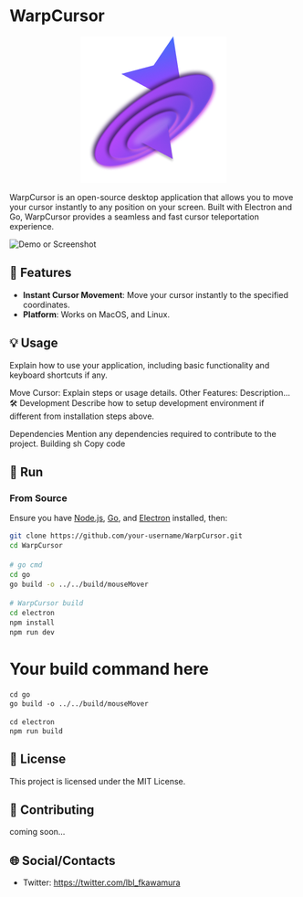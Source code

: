 # WarpCursor

<p align="center">
  <img src="./electron/src/img/logo.png" />
</p>
WarpCursor is an open-source desktop application that allows you to move your cursor instantly to any position on your screen. Built with Electron and Go, WarpCursor provides a seamless and fast cursor teleportation experience.

![Demo or Screenshot](path-to-demo-gif-or-screenshot)

## 🚀 Features

- **Instant Cursor Movement**: Move your cursor instantly to the specified coordinates.
- **Platform**: Works on MacOS, and Linux.

## 💡 Usage
Explain how to use your application, including basic functionality and keyboard shortcuts if any.

Move Cursor: Explain steps or usage details.
Other Features: Description...
🛠️ Development
Describe how to setup development environment if different from installation steps above.

Dependencies
Mention any dependencies required to contribute to the project.
Building
sh
Copy code


## 🔧 Run

### From Source

Ensure you have [Node.js](https://nodejs.org/), [Go](https://golang.org/), and [Electron](https://www.electronjs.org/) installed, then:

```sh
git clone https://github.com/your-username/WarpCursor.git
cd WarpCursor

# go cmd
cd go
go build -o ../../build/mouseMover

# WarpCursor build
cd electron
npm install 
npm run dev
```

# Your build command here
```
cd go
go build -o ../../build/mouseMover

cd electron
npm run build
```

## 📝 License
This project is licensed under the MIT License.

## 🤝 Contributing
coming soon...

## 🌐 Social/Contacts
- Twitter: https://twitter.com/lbl_fkawamura